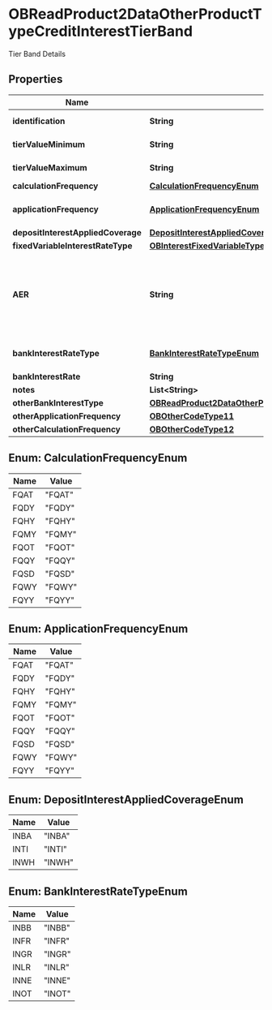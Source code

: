 

# OBReadProduct2DataOtherProductTypeCreditInterestTierBand

Tier Band Details
## Properties

Name | Type | Description | Notes
------------ | ------------- | ------------- | -------------
**identification** | **String** | Unique and unambiguous identification of a  Tier Band for the Product. |  [optional]
**tierValueMinimum** | **String** | Minimum deposit value for which the credit interest tier applies. | 
**tierValueMaximum** | **String** | Maximum deposit value for which the credit interest tier applies. |  [optional]
**calculationFrequency** | [**CalculationFrequencyEnum**](#CalculationFrequencyEnum) | How often is credit interest calculated for the account. |  [optional]
**applicationFrequency** | [**ApplicationFrequencyEnum**](#ApplicationFrequencyEnum) | How often is interest applied to the Product for this tier/band i.e. how often the financial institution pays accumulated interest to the customer&#39;s account. | 
**depositInterestAppliedCoverage** | [**DepositInterestAppliedCoverageEnum**](#DepositInterestAppliedCoverageEnum) | Amount on which Interest applied. |  [optional]
**fixedVariableInterestRateType** | [**OBInterestFixedVariableType1Code**](OBInterestFixedVariableType1Code.md) |  | 
**AER** | **String** | The annual equivalent rate (AER) is interest that is calculated under the assumption that any interest paid is combined with the original balance and the next interest payment will be based on the slightly higher account balance. Overall, this means that interest can be compounded several times in a year depending on the number of times that interest payments are made.  Read more: Annual Equivalent Rate (AER) http://www.investopedia.com/terms/a/aer.asp#ixzz4gfR7IO1A | 
**bankInterestRateType** | [**BankInterestRateTypeEnum**](#BankInterestRateTypeEnum) | Interest rate types, other than AER, which financial institutions may use to describe the annual interest rate payable to the account holder&#39;s account. |  [optional]
**bankInterestRate** | **String** | Bank Interest for the product |  [optional]
**notes** | **List&lt;String&gt;** |  |  [optional]
**otherBankInterestType** | [**OBReadProduct2DataOtherProductTypeCreditInterestOtherBankInterestType**](OBReadProduct2DataOtherProductTypeCreditInterestOtherBankInterestType.md) |  |  [optional]
**otherApplicationFrequency** | [**OBOtherCodeType11**](OBOtherCodeType11.md) |  |  [optional]
**otherCalculationFrequency** | [**OBOtherCodeType12**](OBOtherCodeType12.md) |  |  [optional]



## Enum: CalculationFrequencyEnum

Name | Value
---- | -----
FQAT | &quot;FQAT&quot;
FQDY | &quot;FQDY&quot;
FQHY | &quot;FQHY&quot;
FQMY | &quot;FQMY&quot;
FQOT | &quot;FQOT&quot;
FQQY | &quot;FQQY&quot;
FQSD | &quot;FQSD&quot;
FQWY | &quot;FQWY&quot;
FQYY | &quot;FQYY&quot;



## Enum: ApplicationFrequencyEnum

Name | Value
---- | -----
FQAT | &quot;FQAT&quot;
FQDY | &quot;FQDY&quot;
FQHY | &quot;FQHY&quot;
FQMY | &quot;FQMY&quot;
FQOT | &quot;FQOT&quot;
FQQY | &quot;FQQY&quot;
FQSD | &quot;FQSD&quot;
FQWY | &quot;FQWY&quot;
FQYY | &quot;FQYY&quot;



## Enum: DepositInterestAppliedCoverageEnum

Name | Value
---- | -----
INBA | &quot;INBA&quot;
INTI | &quot;INTI&quot;
INWH | &quot;INWH&quot;



## Enum: BankInterestRateTypeEnum

Name | Value
---- | -----
INBB | &quot;INBB&quot;
INFR | &quot;INFR&quot;
INGR | &quot;INGR&quot;
INLR | &quot;INLR&quot;
INNE | &quot;INNE&quot;
INOT | &quot;INOT&quot;



